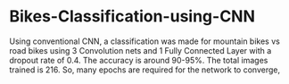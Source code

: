 # Bikes-Classification-using-CNN
Using conventional CNN, a classification was made for mountain bikes vs road bikes using 3 Convolution nets and 1 Fully Connected Layer with a dropout rate of 0.4. The accuracy is around 90-95%. The total images trained is 216. So, many epochs are required for the network to converge,
